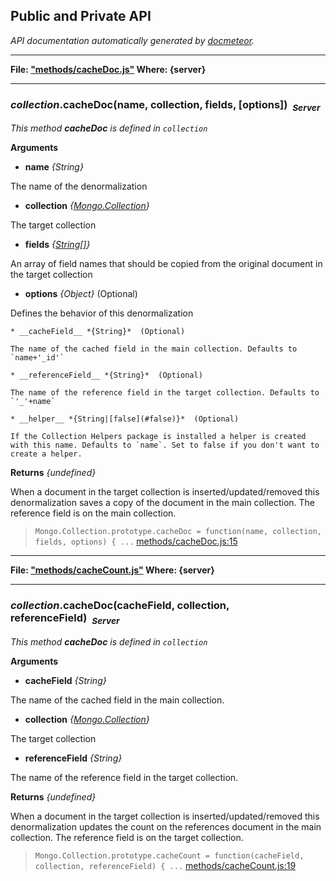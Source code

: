 ## Public and Private API ##

_API documentation automatically generated by [docmeteor](https://github.com/raix/docmeteor)._

***

__File: ["methods/cacheDoc.js"](methods/cacheDoc.js) Where: {server}__

***

### <a name="collection.cacheDoc"></a>*collection*.cacheDoc(name, collection, fields, [options])&nbsp;&nbsp;<sub><i>Server</i></sub> ###

*This method __cacheDoc__ is defined in `collection`*

__Arguments__

* __name__ *{String}*  

 The name of the denormalization

* __collection__ *{[Mongo.Collection](#Mongo.Collection)}*  

 The target collection

* __fields__ *{[String[]](#String[])}*  

 An array of field names that should be copied from the original document in the target collection

* __options__ *{Object}*  (Optional)

 Defines the behavior of this denormalization

    * __cacheField__ *{String}*  (Optional)

    The name of the cached field in the main collection. Defaults to `name+'_id'`

    * __referenceField__ *{String}*  (Optional)

    The name of the reference field in the target collection. Defaults to `'_'+name`

    * __helper__ *{String|[false](#false)}*  (Optional)

    If the Collection Helpers package is installed a helper is created with this name. Defaults to `name`. Set to false if you don't want to create a helper.


__Returns__  *{undefined}*


When a document in the target collection is inserted/updated/removed this denormalization saves a copy of the document in the main collection. The reference field is on the main collection.

> ```Mongo.Collection.prototype.cacheDoc = function(name, collection, fields, options) { ...``` [methods/cacheDoc.js:15](methods/cacheDoc.js#L15)


***

__File: ["methods/cacheCount.js"](methods/cacheCount.js) Where: {server}__

***

### <a name="collection.cacheDoc"></a>*collection*.cacheDoc(cacheField, collection, referenceField)&nbsp;&nbsp;<sub><i>Server</i></sub> ###

*This method __cacheDoc__ is defined in `collection`*

__Arguments__

* __cacheField__ *{String}*  

 The name of the cached field in the main collection.

* __collection__ *{[Mongo.Collection](#Mongo.Collection)}*  

 The target collection

* __referenceField__ *{String}*  

 The name of the reference field in the target collection.


__Returns__  *{undefined}*


When a document in the target collection is inserted/updated/removed this denormalization updates the count on the references document in the main collection. The reference field is on the target collection.

> ```Mongo.Collection.prototype.cacheCount = function(cacheField, collection, referenceField) { ...``` [methods/cacheCount.js:19](methods/cacheCount.js#L19)


